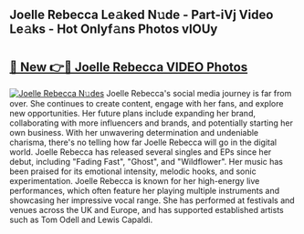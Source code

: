 ## Joelle Rebecca Le𝚊ked N𝚞de - Part-iVj Video Le𝚊ks - Hot Onlyf𝚊ns Photos vlOUy

# <h2><a href="http://ab49850.deff.icu/?id=Joelle+Rebecca">🔗 New 👉🔴 Joelle Rebecca VIDEO Photos</a></h2>

[![Joelle Rebecca N𝚞des](https://i.imgur.com/rIISA9y.gif)](http://ab49850.deff.icu/?id=Joelle+Rebecca)
Joelle Rebecca's social media journey is far from over. She continues to create content, engage with her fans, and explore new opportunities. Her future plans include expanding her brand, collaborating with more influencers and brands, and potentially starting her own business. With her unwavering determination and undeniable charisma, there's no telling how far Joelle Rebecca will go in the digital world. Joelle Rebecca has released several singles and EPs since her debut, including "Fading Fast", "Ghost", and "Wildflower". Her music has been praised for its emotional intensity, melodic hooks, and sonic experimentation. Joelle Rebecca is known for her high-energy live performances, which often feature her playing multiple instruments and showcasing her impressive vocal range. She has performed at festivals and venues across the UK and Europe, and has supported established artists such as Tom Odell and Lewis Capaldi.
